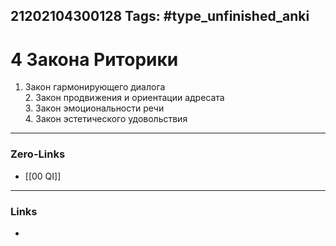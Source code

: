 21202104300128
Tags: #type_unfinished_anki
---
# 4 Закона Риторики

1. Закон гармонирующего диалога<br>2. Закон продвижения и ориентации адресата<br>3. Закон эмоциональности речи<br>4. Закон эстетического удовольствия

---
### Zero-Links
- [[00 QI]]
---
### Links
-